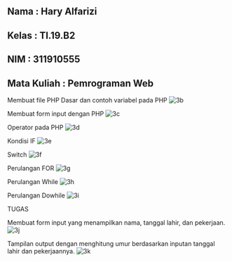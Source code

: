 ## Nama         : Hary Alfarizi
## Kelas        : TI.19.B2
## NIM          : 311910555
## Mata Kuliah  : Pemrograman Web

Membuat file PHP Dasar dan contoh variabel pada PHP
![3b](https://user-images.githubusercontent.com/81556837/117763663-64521f80-b255-11eb-88df-6699f9f8567a.png)

Membuat form input dengan PHP
![3c](https://user-images.githubusercontent.com/81556837/117763671-674d1000-b255-11eb-802e-bde74d41518e.png)

Operator pada PHP
![3d](https://user-images.githubusercontent.com/81556837/117763675-67e5a680-b255-11eb-9a2a-088bfd2f3b06.png)

Kondisi IF
![3e](https://user-images.githubusercontent.com/81556837/117763681-6a480080-b255-11eb-90ff-9f367b60c291.png)

Switch
![3f](https://user-images.githubusercontent.com/81556837/117763683-6ae09700-b255-11eb-86af-63eee9434a5b.png)

Perulangan FOR
![3g](https://user-images.githubusercontent.com/81556837/117763685-6b792d80-b255-11eb-8bd9-41a80e14dffb.png)

Perulangan While
![3h](https://user-images.githubusercontent.com/81556837/117763687-6c11c400-b255-11eb-8924-3080fbc3c57a.png)

Perulangan Dowhile
![3i](https://user-images.githubusercontent.com/81556837/117763688-6caa5a80-b255-11eb-8c48-299d942e4dcf.png)

TUGAS

Membuat form input yang menampilkan nama, tanggal lahir, dan pekerjaan.
![3j](https://user-images.githubusercontent.com/81556837/117763690-6d42f100-b255-11eb-8c82-50a752cbc065.png)

Tampilan output dengan menghitung umur berdasarkan inputan tanggal lahir dan pekerjaannya.
![3k](https://user-images.githubusercontent.com/81556837/117763691-6ddb8780-b255-11eb-9c07-aba73d8724c5.png)
